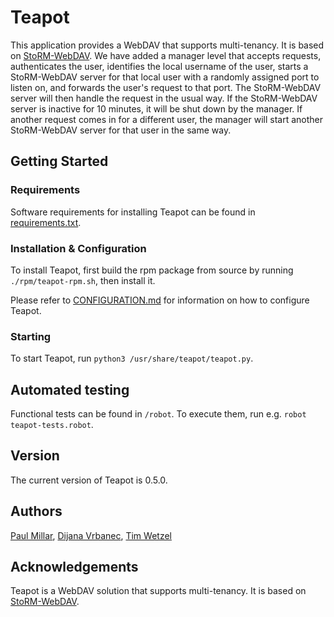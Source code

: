 # Teapot

This application provides a WebDAV that supports multi-tenancy. It is based on
[StoRM-WebDAV](https://github.com/italiangrid/storm-webdav). We have added a
manager level that accepts requests, authenticates the user, identifies the
local username of the user, starts a StoRM-WebDAV server for that local user
with a randomly assigned port to listen on, and forwards the user's request to
that port. The StoRM-WebDAV server will then handle the request in the usual
way. If the StoRM-WebDAV server is inactive for 10 minutes, it will be shut down
by the manager. If another request comes in for a different user, the manager
will start another StoRM-WebDAV server for that user in the same way.

## Getting Started

### Requirements

Software requirements for installing Teapot can be found in
[requirements.txt](https://github.com/interTwin-eu/teapot/blob/main/requirements.txt).

### Installation & Configuration

To install Teapot, first build the rpm package from source by running
`./rpm/teapot-rpm.sh`, then install it.

Please refer to
[CONFIGURATION.md](https://github.com/interTwin-eu/teapot/blob/main/CONFIGURATION.md)
for information on how to configure Teapot.

### Starting

To start Teapot, run `python3 /usr/share/teapot/teapot.py`.

## Automated testing

Functional tests can be found in `/robot`. To execute them, run e.g.
`robot teapot-tests.robot`.

## Version

The current version of Teapot is 0.5.0.

## Authors

[Paul Millar](mailto:paul.millar@desy.de),
[Dijana Vrbanec](mailto:dijana.vrbanec@desy.de),
[Tim Wetzel](mailto:tim.wetzel@desy.de)

## Acknowledgements

Teapot is a WebDAV solution that supports multi-tenancy. It is based on
[StoRM-WebDAV](https://github.com/italiangrid/storm-webdav).
